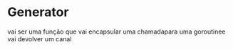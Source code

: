 # Generator


vai ser uma função que vai encapsular uma chamadapara uma goroutinee vai devolver um canal



